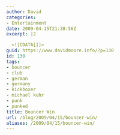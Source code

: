 ```yaml
---
author: David
categories:
- Entertainment
date: 2009-04-15T21:38:56Z
excerpt: |2

  <![CDATA[]]>
guid: https://www.davidmoore.info/?p=130
id: 130
tags:
- bouncer
- club
- german
- germany
- kickboxer
- michael kuhr
- punk
- punked
title: Bouncer Win
url: /blog/2009/04/15/bouncer-win/
aliases: /2009/04/15/bouncer-win/
---
```


